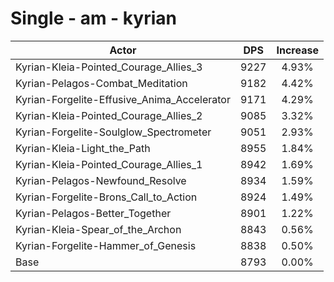 # Single - am - kyrian
| Actor | DPS | Increase |
|---|:---:|:---:|
|Kyrian-Kleia-Pointed_Courage_Allies_3|9227|4.93%|
|Kyrian-Pelagos-Combat_Meditation|9182|4.42%|
|Kyrian-Forgelite-Effusive_Anima_Accelerator|9171|4.29%|
|Kyrian-Kleia-Pointed_Courage_Allies_2|9085|3.32%|
|Kyrian-Forgelite-Soulglow_Spectrometer|9051|2.93%|
|Kyrian-Kleia-Light_the_Path|8955|1.84%|
|Kyrian-Kleia-Pointed_Courage_Allies_1|8942|1.69%|
|Kyrian-Pelagos-Newfound_Resolve|8934|1.59%|
|Kyrian-Forgelite-Brons_Call_to_Action|8924|1.49%|
|Kyrian-Pelagos-Better_Together|8901|1.22%|
|Kyrian-Kleia-Spear_of_the_Archon|8843|0.56%|
|Kyrian-Forgelite-Hammer_of_Genesis|8838|0.50%|
|Base|8793|0.00%|
